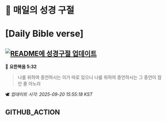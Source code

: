 # 🙏 매일의 성경 구절
# [Daily Bible verse]
## [![README에 성경구절 업데이트](https://github.com/DONGSUKA/first_test/actions/workflows/update-readme-bible.yml/badge.svg)](https://github.com/DONGSUKA/first_test/actions/workflows/update-readme-bible.yml)
<!-- START_BIBLE_VERSE -->
📖 **요한복음 5:32**
> 나를 위하여 증언하시는 이가 따로 있으니 나를 위하여 증언하시는 그 증언이 참인 줄 아노라

🕊️ _업데이트 시각: 2025-09-20 15:55:18 KST_
  <!-- END_BIBLE_VERSE -->
## GITHUB_ACTION
